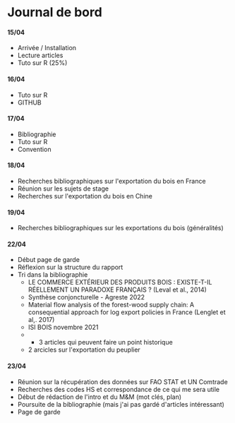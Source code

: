 # Journal de bord

#### 15/04
* Arrivée / Installation
* Lecture articles
* Tuto sur R (25%)

#### 16/04
* Tuto sur R
* GITHUB

#### 17/04
* Bibliographie
* Tuto sur R
* Convention

#### 18/04 
* Recherches bibliographiques sur l'exportation du bois en France
* Réunion sur les sujets de stage
* Recherches sur l'exportation du bois en Chine

#### 19/04 
* Recherches bibliographiques sur les exportations du bois (généralités) 

#### 22/04
* Début page de garde
* Réflexion sur la structure du rapport
* Tri dans la bibliographie
    * LE COMMERCE EXTÉRIEUR DES PRODUITS BOIS : EXISTE-T-IL RÉELLEMENT UN PARADOXE FRANÇAIS ? (Leval et al., 2014)
    * Synthèse conjoncturelle - Agreste 2022
    * Material flow analysis of the forest-wood supply chain: A consequential approach for log export policies in France (Lenglet et al,. 2017)
    * ISI BOIS novembre 2021
    * + 3 articles qui peuvent faire un point historique
    * 2 arcicles sur l'exportation du peuplier

 #### 23/04
 * Réunion sur la récupération des données sur FAO STAT et UN Comtrade
 * Recherches des codes HS et correspondance de ce qui me sera utile
 * Début de rédaction de l'intro et du M&M (mot clés, plan)
 * Poursuite de la bibliographie (mais j'ai pas gardé d'articles intéressant)
 * Page de garde
